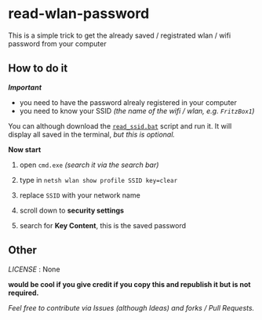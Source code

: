 <!-- written by Shadowdara -->
<!-- https://github.com/weuritz8u/read-wlan-password -->

# read-wlan-password

This is a simple trick to get the already saved / registrated wlan / wifi password from your computer

## How to do it

***Important***

- you need to have the password alrealy registered in your computer
- you need to know your SSID *(the name of the wifi / wlan, e.g. `FritzBox1`)*

You can although download the [`read_ssid.bat`](read_ssid.bat) script and run it. It will display all saved in the terminal, *but this is optional.*

**Now start**

1. open `cmd.exe` *(search it via the search bar)*

2. type in `netsh wlan show profile SSID key=clear`

3. replace `SSID` with your network name

4. scroll down to **security settings**

5. search for **Key Content**, this is the saved password

## Other

*LICENSE* : None

**would be cool if you give credit if you copy this and republish it but is not required.**

*Feel free to contribute via Issues (although Ideas) and forks / Pull Requests.*
